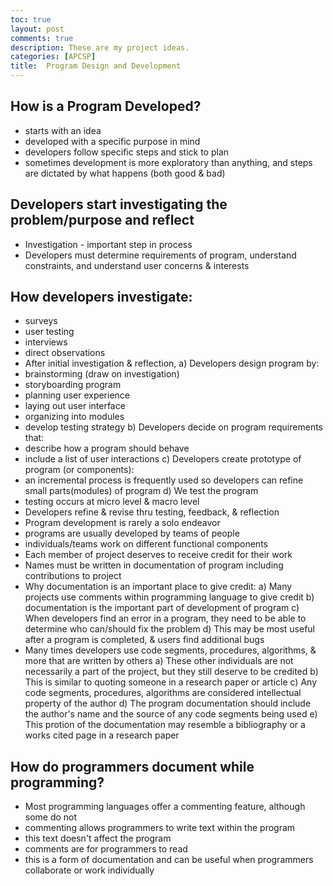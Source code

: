 ```yaml
---
toc: true
layout: post
comments: true
description: These are my project ideas.
categories: [APCSP]
title:  Program Design and Development
---
```


## How is a Program Developed?
 - starts with an idea
 - developed with a specific purpose in mind
 - developers follow specific steps and stick to plan
 - sometimes development is more exploratory than anything, and steps are dictated by what happens (both good & bad)
## Developers start investigating the problem/purpose and reflect
 - Investigation - important step in process
 - Developers must determine requirements of program, understand constraints, and understand user concerns & interests
## How developers investigate:
 - surveys
 - user testing
 - interviews
 - direct observations
 - After initial investigation & reflection,
a) Developers design program by:
 - brainstorming (draw on investigation)
 - storyboarding program
 - planning user experience
 - laying out user interface
 - organizing into modules
 - develop testing strategy
b) Developers decide on program requirements that:
 - describe how a program should behave
 - include a list of user interactions
c) Developers create prototype of program (or components):
 - an incremental process is frequently used so developers can refine small parts(modules) of program
d) We test the program
 - testing occurs at micro level & macro level
 - Developers refine & revise thru testing, feedback, & reflection
 - Program development is rarely a solo endeavor
 - programs are usually developed by teams of people
 - individuals/teams work on different functional components
 - Each member of project deserves to receive credit for their work
 - Names must be written in documentation of program including contributions to project
 - Why documentation is an important place to give credit:
a) Many projects use comments within programming language to give credit
b) documentation is the important part of development of program
c) When developers find an error in a program, they need to be able to determine who can/should fix the problem
d) This may be most useful after a program is completed, & users find additional bugs
 - Many times developers use code segments, procedures, algorithms, & more that are written by others
a) These other individuals are not necessarily a part of the project, but they still deserve to be credited
b) This is similar to quoting someone in a research paper or article
c) Any code segments, procedures, algorithms are considered intellectual property of the author
d) The program documentation should include the author's name and the source of any code segments being used
e) This protion of the documentation may resemble a bibliography or a works cited page in a research paper
## How do programmers document while programming?
 - Most programming languages offer a commenting feature, although some do not
 - commenting allows programmers to write text within the program
 - this text doesn't affect the program
 - comments are for programmers to read
 - this is a form of documentation and can be useful when programmers collaborate or work individually